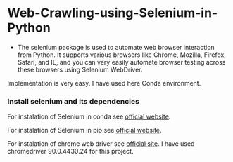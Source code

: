 # Web-Crawling-using-Selenium-in-Python

- The selenium package is used to automate web browser interaction from Python. It supports various browsers like Chrome, Mozilla, Firefox, Safari, and IE, and you can very easily automate browser testing across these browsers using Selenium WebDriver.

Implementation is very easy. I have used here Conda environment.

### Install selenium and its dependencies 

For instalation of Selenium in conda see [official website](https://anaconda.org/conda-forge/selenium).

For instalation of Selenium in pip see [official website](https://pypi.org/project/selenium/).

For instalation of chrome web driver see [official site](https://sites.google.com/a/chromium.org/chromedriver/downloads).
I have used chromedriver 90.0.4430.24 for this project. 
